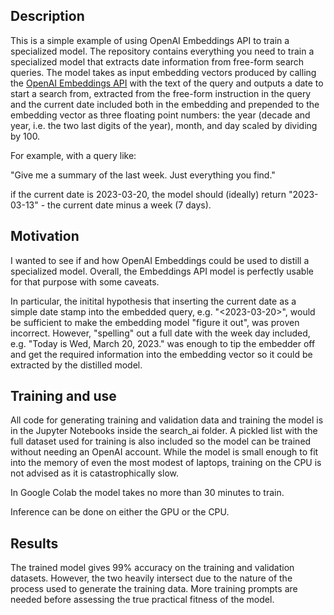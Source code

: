 
## Description

This is a simple example of using OpenAI Embeddings API to train a specialized model. The repository contains everything you need 
to train a specialized model that extracts date information from free-form search queries. The model takes as input embedding vectors produced
by calling the [OpenAI Embeddings API](https://platform.openai.com/docs/guides/embeddings) with the text of the query and outputs a date to start a
search from, extracted from the free-form instruction in the query and the current date included both in the embedding and prepended to the embedding
vector as three floating point numbers: the year (decade and year, i.e. the two last digits of the year), month, and day scaled by dividing by 100.

For example, with a query like:

  "Give me a summary of the last week. Just everything you find."
  
if the current date is 2023-03-20, the model should (ideally) return "2023-03-13" - the current date minus a week (7 days).

## Motivation

I wanted to see if and how OpenAI Embeddings could be used to distill a specialized model. Overall, the Embeddings API model is perfectly usable
for that purpose with some caveats.

In particular, the initital hypothesis that inserting the current date as a 
 simple date stamp into the embedded query, e.g. "<2023-03-20>", would be sufficient to make the embedding model "figure it out", was
proven incorrect. However, "spelling" out a full date with the week day included, e.g. "Today is Wed, March 20, 2023." was enough to tip the embedder
off and get the required information into the embedding vector so it could be extracted by the distilled model.

## Training and use

All code for generating training and validation data and training the model is in the Jupyter Notebooks inside the search_ai folder.
A pickled list with the full dataset used for training is also included so the model can be trained without needing an OpenAI account.
While the model is small enough to fit into the memory of even the most modest of laptops, training on the CPU is not advised as it is 
catastrophically slow.

In Google Colab the model takes no more than 30 minutes to train.

Inference can be done on either the GPU or the CPU.

## Results

The trained model gives 99% accuracy on the training and validation datasets. However, the two heavily intersect due to the nature of the process
used to generate the training data. More training prompts are needed before assessing the true practical fitness of the model.
